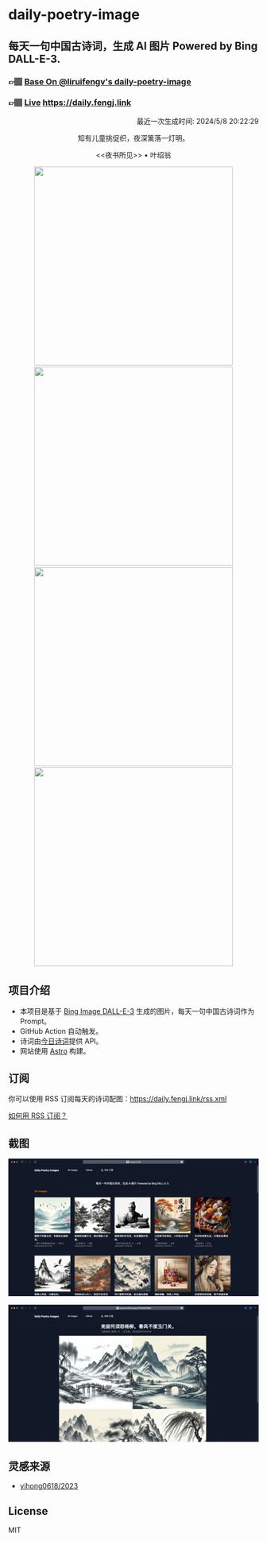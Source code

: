 
# daily-poetry-image

## 每天一句中国古诗词，生成 AI 图片 Powered by Bing DALL-E-3.

### 👉🏽 [Base On @liruifengv's daily-poetry-image](https://github.com/liruifengv/daily-poetry-image)

### 👉🏽 [Live](https://daily.fengj.link) https://daily.fengj.link

<p align="right">
  最近一次生成时间: 2024/5/8 20:22:29
</p>
<p align="center">
知有儿童挑促织，夜深篱落一灯明。
</p>
<p align="center">
<<夜书所见>> • 叶绍翁
</p>
<p align="center">
<img src="https://tse2.mm.bing.net/th/id/OIG4.d1EkPNqXoic.9CN7RYp9" height="400" width="400" />
<img src="https://tse3.mm.bing.net/th/id/OIG4.AnGz8ON59Y0kAJq7ftF3" height="400" width="400" />
<img src="https://tse4.mm.bing.net/th/id/OIG4.h1fL29N2GHPLoulX8RXe" height="400" width="400" />
<img src="https://tse2.mm.bing.net/th/id/OIG4.CHTj5oTBHMFo29B14dwh" height="400" width="400" />
</p>

## 项目介绍

-   本项目是基于 [Bing Image DALL-E-3](https://www.bing.com/images/create) 生成的图片，每天一句中国古诗词作为 Prompt。
-   GitHub Action 自动触发。
-   诗词由[今日诗词](https://www.jinrishici.com/)提供 API。
-   网站使用 [Astro](https://astro.build) 构建。

## 订阅

你可以使用 RSS 订阅每天的诗词配图：https://daily.fengj.link/rss.xml

[如何用 RSS 订阅？](https://zhuanlan.zhihu.com/p/55026716)

## 截图

![图片列表](./screenshots/Snipaste_2023-12-28_21-00-26.png)

![图片详情](./screenshots/Snipaste_2023-12-28_21-00-53.png)

## 灵感来源

-   [yihong0618/2023](https://github.com/yihong0618/2023)

## License

MIT
